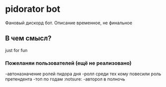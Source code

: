 # pidorator bot
Фановый дискорд бот. Описание временное, не финальное

## В чем смысл?
just for fun

### Пожеланяи пользователей (ещё не реализовано)
-автоназначение ролей пидора дня
-ролл среди тех кому повесили роль претендента
-топ по годам :notsure: 
-авторол в полночь
